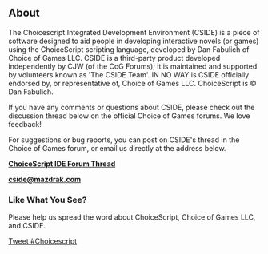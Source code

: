 ## About

The Choicescript Integrated Development Environment (CSIDE) is a piece of software designed to aid people in developing interactive novels (or games) using the ChoiceScript scripting language, developed by Dan Fabulich of Choice of Games LLC. CSIDE is a third-party product developed independently by CJW (of the CoG Forums); it is maintained and supported by volunteers known as 'The CSIDE Team'. IN NO WAY is CSIDE officially endorsed by, or representative of, Choice of Games LLC. ChoiceScript is © Dan Fabulich.

If you have any comments or questions about CSIDE, please check out the discussion thread below on the official Choice of Games forums. We love feedback!

For suggestions or bug reports, you can post on CSIDE's thread in the Choice of Games forum, or email us directly at the address below.

**[ChoiceScript IDE Forum Thread](http://www.choiceofgames.com/forum/discussion/2796/tool-choicescript-development-environment "ChoiceScript IDE Forum Thread")**

**[cside@mazdrak.com](mailto:cside@mazdrak.com "Email CSIDE")**

### Like What You See?

Please help us spread the word about ChoiceScript, Choice of Games LLC, and CSIDE.

[Tweet #Choicescript](https://twitter.com/intent/tweet?button_hashtag=ChoiceScript&text=Make%20your%20own%20CYOA%20game%20with%20the%20%40Choicescript%20IDE%20and "Tweet ChoiceScript - ChoiceScript IDE")
